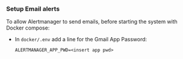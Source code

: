 ### Setup Email alerts

To allow Alertmanager to send emails, before starting the system with Docker compose:

  * In `docker/.env` add a line for the Gmail App Password:
    ```
    ALERTMANAGER_APP_PWD=<insert app pwd>
    ```